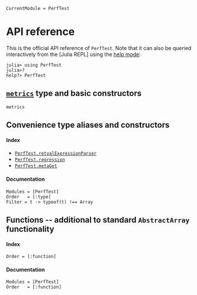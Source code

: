 ```@meta
CurrentModule = PerfTest
```

# API reference

This is the official API reference of `PerfTest`. Note that it can also be queried interactively from the [Julia REPL] using the [help mode](https://docs.julialang.org/en/v1/stdlib/REPL/#Help-mode):
```julia-repl
julia> using PerfTest
julia>?
help?> PerfTest
```


## [`metrics`](@ref) type and basic constructors
```@docs
metrics
```


## Convenience type aliases and constructors
#### Index
* [`PerfTest.retvalExpressionParser`](@ref)
* [`PerfTest.regression`](@ref)
* [`PerfTest.metaGet`](@ref)

#### Documentation
```@autodocs
Modules = [PerfTest]
Order   = [:type]
Filter = t -> typeof(t) !== Array
```


## Functions -- additional to standard `AbstractArray` functionality
#### Index
```@index
Order = [:function]
```
#### Documentation
```@autodocs
Modules = [PerfTest]
Order   = [:function]
```
